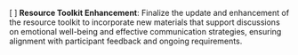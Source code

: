 [ ] **Resource Toolkit Enhancement**: Finalize the update and enhancement of the resource toolkit to incorporate new materials that support discussions on emotional well-being and effective communication strategies, ensuring alignment with participant feedback and ongoing requirements.